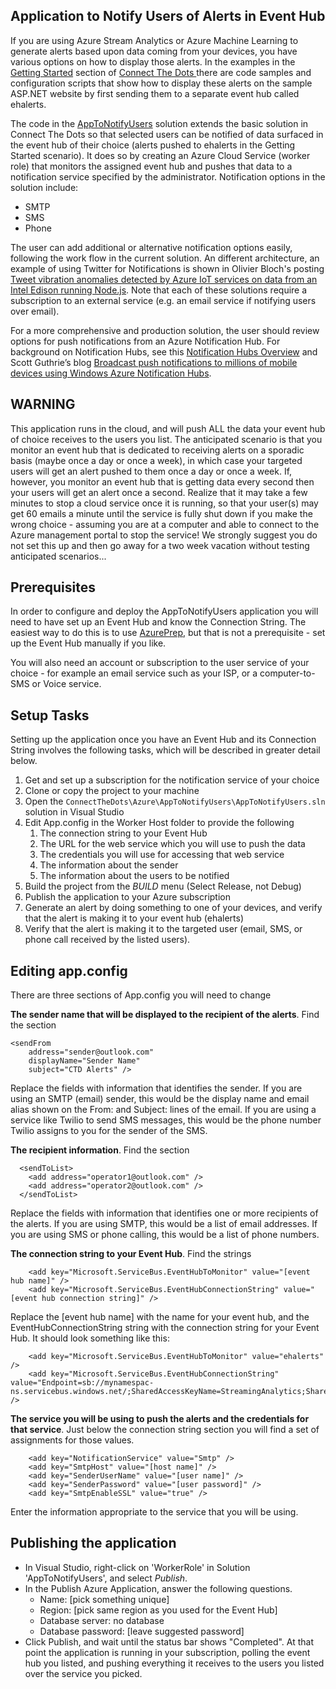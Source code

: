## Application to Notify Users of Alerts in Event Hub ##

If you are using Azure Stream Analytics or Azure Machine Learning to generate alerts based upon data coming from your devices, you have various options on how to display those alerts. In the examples in the [Getting Started](https://github.com/Azure/connectthedots/blob/master/GettingStarted.md ) section of [Connect The Dots ](https://github.com/Azure/connectthedots ) there are code samples and configuration scripts that show how to display these alerts on the sample ASP.NET website by first sending them to a separate event hub called ehalerts. 

The code in the [AppToNotifyUsers](https://tbd) solution extends the basic solution in Connect The Dots so that selected users can be notified of data surfaced in the event hub of their choice (alerts pushed to ehalerts in the Getting Started scenario). It does so by creating an Azure Cloud Service (worker role) that monitors the assigned event hub and pushes that data to a notification service specified by the administrator. Notification options in the solution include:

- SMTP
- SMS
- Phone

The user can add additional or alternative notification options easily, following the work flow in the current solution. An different architecture, an example of using Twitter for Notifications is shown in Olivier Bloch's posting [Tweet vibration anomalies detected by Azure IoT services on data from an Intel Edison running Node.js](https://azure.microsoft.com/en-us/documentation/samples/iot-hub-nodejs-intel-edison-vibration-anomaly-detection/). Note that each of these solutions require a subscription to an external service (e.g. an email service if notifying users over email). 

For a more comprehensive and production solution, the user should review options for push notifications from an Azure Notification Hub. For background on Notification Hubs, see this [Notification Hubs Overview](https://msdn.microsoft.com/library/azure/jj927170.aspx) and Scott Guthrie’s blog [Broadcast push notifications to millions of mobile devices using Windows Azure Notification Hubs](http://weblogs.asp.net/scottgu/broadcast-push-notifications-to-millions-of-mobile-devices-using-windows-azure-notification-hubs).  

## WARNING ##

This application runs in the cloud, and will push ALL the data your event hub of choice receives to the users you list. The anticipated scenario is that you monitor an event hub that is dedicated to receiving alerts on a sporadic basis (maybe once a day or once a week), in which case your targeted users will get an alert pushed to them once a day or once a week. If, however, you monitor an event hub that is getting data every second then your users will get an alert once a second. Realize that it may take a few minutes to stop a cloud service once it is running, so that your user(s) may get 60 emails a minute until the service is fully shut down if you make the wrong choice - assuming you are at a computer and able to connect to the Azure management portal to stop the service! We strongly suggest you do not set this up and then go away for a two week vacation without testing anticipated scenarios...


## Prerequisites ##

In order to configure and deploy the AppToNotifyUsers application you will need to have set up an Event Hub and know the Connection String. The easiest way to do this is to use [AzurePrep](https://github.com/Azure/connectthedots/tree/master/Azure/AzurePrep ), but that is not a prerequisite - set up the Event Hub manually if you like.

You will also need an account or subscription to the user service of your choice - for example an email service such as your ISP, or a computer-to-SMS or Voice service.

## Setup Tasks ##

Setting up the application once you have an Event Hub and its Connection String involves the following tasks, which will be described in greater detail below.

1. Get and set up a subscription for the notification service of your choice
2. Clone or copy the project to your machine 
2. Open the `ConnectTheDots\Azure\AppToNotifyUsers\AppToNotifyUsers.sln` solution in Visual Studio
3. Edit App.config in the Worker Host folder to provide the following
	1. The connection string to your Event Hub
	2. The URL for the web service which you will use to push the data
	3. The credentials you will use for accessing that web service
	4. The information about the sender
	5. The information about the users to be notified
4. Build the project from the *BUILD* menu (Select Release, not Debug)
5. Publish the application to your Azure subscription
6. Generate an alert by doing something to one of your devices, and verify that the alert is making it to your event hub (ehalerts)
7. Verify that the alert is making it to the targeted user (email, SMS, or phone call received by the listed users).


## Editing app.config ##

There are three sections of App.config you will need to change

**The sender name that will be displayed to the recipient of the alerts**. Find the section

	<sendFrom
	    address="sender@outlook.com"
	    displayName="Sender Name"
	    subject="CTD Alerts" />

Replace the fields with information that identifies the sender. If you are using an SMTP (email) sender, this would be the display name and email alias shown on the From: and Subject: lines of the email. If you are using a service like Twilio to send SMS messages, this would be the phone number Twilio assigns to you for the sender of the SMS. 

**The recipient information**. Find the section

	  <sendToList>
	    <add address="operator1@outlook.com" />
	    <add address="operator2@outlook.com" />
	  </sendToList>

Replace the fields with information that identifies one or more recipients of the alerts. If you are using SMTP, this would be a list of email addresses. If you are using SMS or phone calling, this would be a list of phone numbers.

**The connection string to your Event Hub**. Find the strings

	    <add key="Microsoft.ServiceBus.EventHubToMonitor" value="[event hub name]" /> 
	    <add key="Microsoft.ServiceBus.EventHubConnectionString" value="[event hub connection string]" />

Replace the [event hub name] with the name for your event hub, and the EventHubConnectionString string with the connection string for your Event Hub. It should look something like this:

	    <add key="Microsoft.ServiceBus.EventHubToMonitor" value="ehalerts" /> 
	    <add key="Microsoft.ServiceBus.EventHubConnectionString" value="Endpoint=sb://mynamespac-ns.servicebus.windows.net/;SharedAccessKeyName=StreamingAnalytics;SharedAccessKey=X4a22abcXiRnA3dhBbzu0oHml3a6aLbTNuffrHJ0vHY=" />

**The service you will be using to push the alerts and the credentials for that service**. Just below the connection string section you will find a set of assignments for those values.

	    <add key="NotificationService" value="Smtp" />
	    <add key="SmtpHost" value="[host name]" />
	    <add key="SenderUserName" value="[user name]" />
	    <add key="SenderPassword" value="[user password]" />    
	    <add key="SmtpEnableSSL" value="true" />

Enter the information appropriate to the service that you will be using.

## Publishing the application ##

* In Visual Studio, right-click on 'WorkerRole' in Solution 'AppToNotifyUsers', and select *Publish*.
* In the Publish Azure Application, answer the following questions. 
    * Name: [pick something unique]
    * Region: [pick same region as you used for the Event Hub]
    * Database server: no database
    * Database password: [leave suggested password]
* Click Publish, and wait until the status bar shows "Completed". At that point the application is running in your subscription, polling the event hub you listed, and pushing everything it receives to the users you listed over the service you picked.
